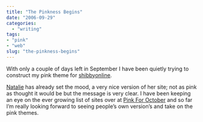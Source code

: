```yaml
---
title: "The Pinkness Begins"
date: "2006-09-29"
categories:
  - "writing"
tags:
- "pink"
- "web"
slug: "the-pinkness-begins"
---
```


With only a couple of days left in September I have been quietly trying to construct my pink theme for [shibbyonline][1].

[Natalie][2] has already set the mood, a very nice version of her site; not as pink as thought it would be but the message is very clear.
I have been keeping an eye on the ever growing list of sites over at [Pink For October][3] and so far I’m really looking forward to seeing people’s own version’s and take on the pink themes.

[1]:	https://wadamchamberlin.info
[2]:	https://nataliejost.com/blog/early-for-october
[3]:	https://pinkforoctober.org